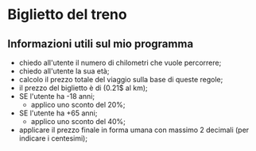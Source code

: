# Biglietto del treno

## Informazioni utili sul mio programma

 - chiedo all'utente il numero di chilometri che vuole percorrere;
 - chiedo all'utente la sua età;
 - calcolo il prezzo totale del viaggio sulla base di queste regole;
 - il prezzo del biglietto è di (0.21$ al km);
 - SE l'utente ha -18 anni;
   - applico uno sconto del 20%;
 - SE l'utente ha +65 anni;
   - applico uno sconto del 40%;
 - applicare il prezzo finale in forma umana con massimo 2 decimali (per indicare i centesimi); 